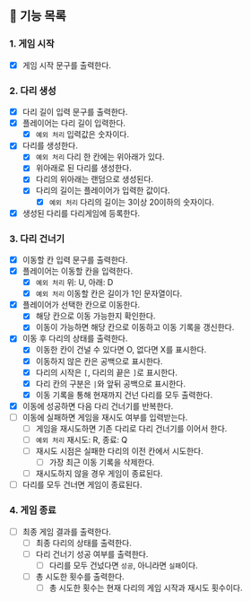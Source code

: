 ## 📄 기능 목록

### 1. 게임 시작

- [x] 게임 시작 문구를 출력한다.

### 2. 다리 생성

- [x] 다리 길이 입력 문구를 출력한다.
- [x] 플레이어는 다리 길이 입력한다.
    - [x] `예외 처리` 입력값은 숫자이다.
- [x] 다리를 생성한다.
    - [x] `예외 처리` 다리 한 칸에는 위아래가 있다.
    - [x] 위아래로 된 다리를 생성한다.
    - [x] 다리의 위아래는 랜덤으로 생성된다.
    - [x] 다리의 길이는 플레이어가 입력한 값이다.
        - [x] `예외 처리` 다리의 길이는 3이상 20이하의 숫자이다.
- [x] 생성된 다리를 다리게임에 등록한다.

### 3. 다리 건너기

- [x] 이동할 칸 입력 문구를 출력한다.
- [x] 플레이어는 이동할 칸을 입력한다.
    - [x] `예외 처리` 위: U, 아래: D
    - [x] `예외 처리` 이동할 칸은 길이가 1인 문자열이다.
- [x] 플레이어가 선택한 칸으로 이동한다.
    - [x] 해당 칸으로 이동 가능한지 확인한다.
    - [x] 이동이 가능하면 해당 칸으로 이동하고 이동 기록을 갱신한다.
- [x] 이동 후 다리의 상태를 출력한다.
    - [x] 이동한 칸이 건널 수 있다면 O, 없다면 X를 표시한다.
    - [x] 이동하지 않은 칸은 공백으로 표시한다.
    - [x] 다리의 시작은 `[`, 다리의 끝은 `]`로 표시한다.
    - [x] 다리 칸의 구분은 `|`와 앞뒤 공백으로 표시한다.
    - [x] 이동 기록을 통해 현재까지 건넌 다리를 모두 출력한다.
- [x] 이동에 성공하면 다음 다리 건너기를 반복한다.
- [ ] 이동에 실패하면 게임을 재시도 여부를 입력받는다.
    - [ ] 게임을 재시도하면 기존 다리로 다리 건너기를 이어서 한다.
    - [ ] `예외 처리` 재시도: R, 종료: Q
    - [ ] 재시도 시점은 실패한 다리의 이전 칸에서 시도한다.
        - [ ] 가장 최근 이동 기록을 삭제한다.
    - [ ] 재시도하지 않을 경우 게임이 종료된다.
- [ ] 다리를 모두 건너면 게임이 종료된다.

### 4. 게임 종료

- [ ] 최종 게임 결과를 출력한다.
    - [ ] 최종 다리의 상태를 출력한다.
    - [ ] 다리 건너기 성공 여부를 출력한다.
        - [ ] 다리를 모두 건넜다면 `성공`, 아니라면 `실패`이다.
    - [ ] 총 시도한 횟수를 출력한다.
        - [ ] 총 시도한 횟수는 현재 다리의 게임 시작과 재시도 횟수이다.
